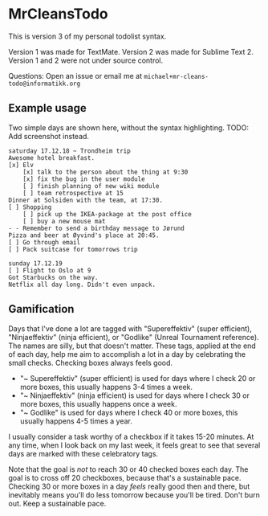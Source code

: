 # MrCleansTodo

This is version 3 of my personal todolist syntax.

Version 1 was made for TextMate. Version 2 was made for Sublime Text 2. Version 1 and 2 were not under source control.

Questions: Open an issue or email me at `michael+mr-cleans-todo@informatikk.org`

## Example usage

Two simple days are shown here, without the syntax highlighting. TODO: Add screenshot instead.

```
saturday 17.12.18 ~ Trondheim trip
Awesome hotel breakfast.
[x] Elv
    [x] talk to the person about the thing at 9:30
    [x] fix the bug in the user module
    [ ] finish planning of new wiki module
    [ ] team retrospective at 15
Dinner at Solsiden with the team, at 17:30.
[ ] Shopping
    [ ] pick up the IKEA-package at the post office
    [ ] buy a new mouse mat
- - Remember to send a birthday message to Jørund
Pizza and beer at Øyvind's place at 20:45.
[ ] Go through email
[ ] Pack suitcase for tomorrows trip

sunday 17.12.19
[ ] Flight to Oslo at 9
Got Starbucks on the way.
Netflix all day long. Didn't even unpack.
```

## Gamification

Days that I've done a lot are tagged with "Supereffektiv" (super efficient), "Ninjaeffektiv" (ninja efficient), or "Godlike" (Unreal Tournament reference). The names are silly, but that doesn't matter. These tags, applied at the end of each day, help me aim to accomplish a lot in a day by celebrating the small checks. Checking boxes always feels good.

- "~ Supereffektiv" (super efficient) is used for days where I check 20 or more boxes, this usually happens 3-4 times a week.
- "~ Ninjaeffektiv" (ninja efficient) is used for days where I check 30 or more boxes, this usually happens once a week.
- "~ Godlike" is used for days where I check 40 or more boxes, this usually happens 4-5 times a year.

I usually consider a task worthy of a checkbox if it takes 15-20 minutes. At any time, when I look back on my last week, it feels great to see that several days are marked with these celebratory tags.

Note that the goal is *not* to reach 30 or 40 checked boxes each day. The goal is to cross off 20 checkboxes, because that's a sustainable pace. Checking 30 or more boxes in a day *feels* really good then and there, but inevitably means you'll do less tomorrow because you'll be tired. Don't burn out. Keep a sustainable pace.
